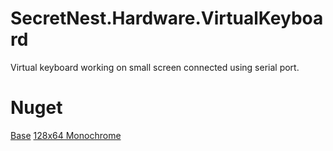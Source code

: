 # SecretNest.Hardware.VirtualKeyboard
Virtual keyboard working on small screen connected using serial port.

# Nuget
[Base](https://www.nuget.org/packages/SecretNest.Hardware.VirtualKeyboard.Base)
[128x64 Monochrome](https://www.nuget.org/packages/SecretNest.Hardware.VirtualKeyboard.128x64_Monochrome)
